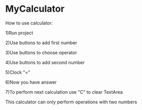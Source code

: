 
# MyCalculator

How to use calculator:
 
 1)Run project
 
 2)Use buttons to add first number
 
 3)Use buttons to choose operator
 
 4)Use buttons to add second number
 
 5)Clock "="
 
 6)Now you have answer
 
 7)To perform next calculation use "C" to clear TextArea
 
 This calculator can only perform operations with two numbers
        

